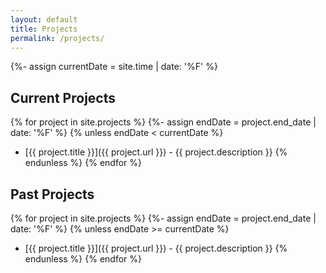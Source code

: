 ```yaml
---
layout: default
title: Projects
permalink: /projects/
---
```


{%- assign currentDate = site.time | date: '%F' %}

## Current Projects

{% for project in site.projects %}
    {%- assign endDate = project.end_date | date: '%F' %}
    {% unless endDate < currentDate %}
* [{{ project.title }}]({{ project.url }}) - {{ project.description }}
    {% endunless %}
{% endfor %} 

## Past Projects

{% for project in site.projects %}
    {%- assign endDate = project.end_date | date: '%F' %}
    {% unless endDate >= currentDate %}
* [{{ project.title }}]({{ project.url }}) - {{ project.description }}
    {% endunless %}
{% endfor %} 
